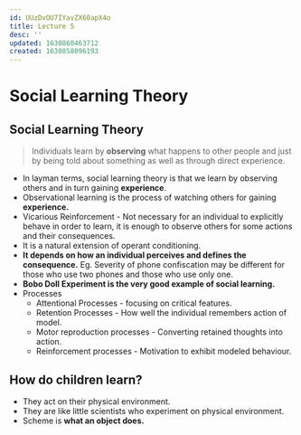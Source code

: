 ```yaml
---
id: UUzDvOU7IYavZX60apX4o
title: Lecture 5
desc: ''
updated: 1630860463712
created: 1630858096193
---
```


# Social Learning Theory

## Social Learning Theory
> Individuals learn by **observing** what happens to other people and just by being told about something as well as through direct experience.

* In layman terms, social learning theory is that we learn by observing others and in turn gaining **experience**.
* Observational learning is the process of watching others for gaining **experience.**
* Vicarious Reinforcement - Not necessary for an individual to explicitly behave in order to learn, it is enough to observe others for some actions and their consequences.
* It is a natural extension of operant conditioning.
* **It depends on how an individual perceives and defines the consequence.** Eg. Severity of phone confiscation may be different for those who use two phones and those who use only one.
* **Bobo Doll Experiment is the very good example of social learning.**
* Processes
    * Attentional Processes - focusing on critical features.
    * Retention Processes - How well the individual remembers action of model.
    * Motor reproduction processes - Converting retained thoughts into action.
    * Reinforcement processes - Motivation to exhibit modeled behaviour.

## How do children learn?
* They act on their physical environment.
* They are like little scientists who experiment on physical environment.
* Scheme is **what an object does.**
